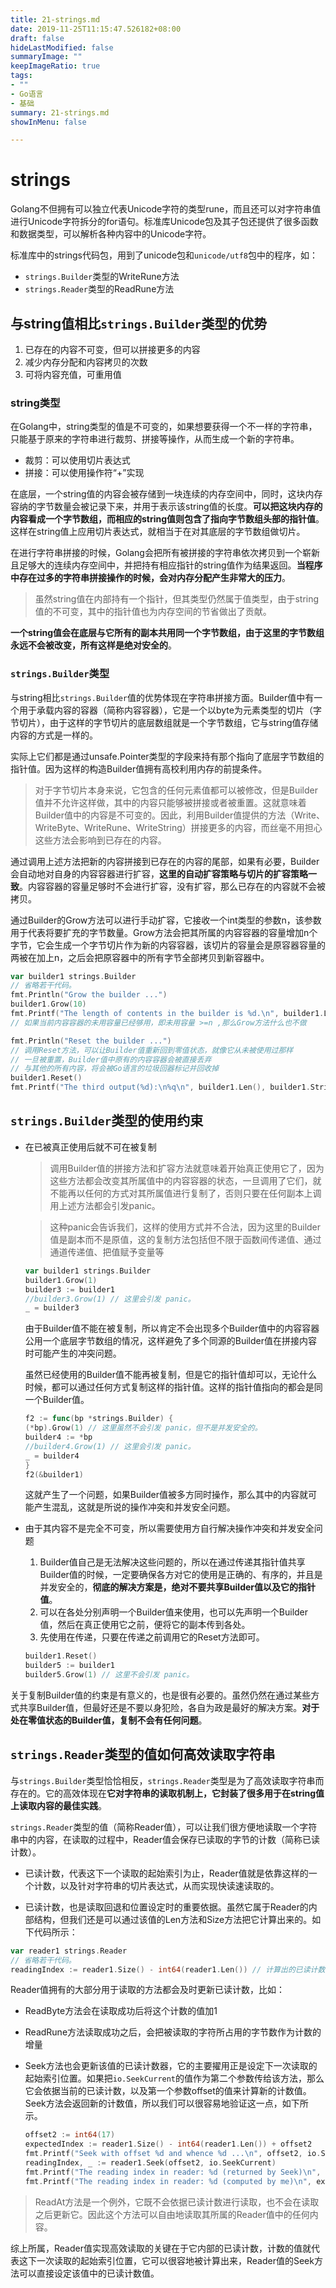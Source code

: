 ```yaml
---
title: 21-strings.md
date: 2019-11-25T11:15:47.526182+08:00
draft: false
hideLastModified: false
summaryImage: ""
keepImageRatio: true
tags:
- ""
- Go语言
- 基础
summary: 21-strings.md
showInMenu: false

---
```


# strings

Golang不但拥有可以独立代表Unicode字符的类型rune，而且还可以对字符串值进行Unicode字符拆分的for语句。标准库Unicode包及其子包还提供了很多函数和数据类型，可以解析各种内容中的Unicode字符。

标准库中的strings代码包，用到了unicode包和`unicode/utf8`包中的程序，如：

- `strings.Builder`类型的WriteRune方法
- `strings.Reader`类型的ReadRune方法

## 与string值相比`strings.Builder`类型的优势

1. 已存在的内容不可变，但可以拼接更多的内容
2. 减少内存分配和内容拷贝的次数
3. 可将内容充值，可重用值

### string类型

在Golang中，string类型的值是不可变的，如果想要获得一个不一样的字符串，只能基于原来的字符串进行裁剪、拼接等操作，从而生成一个新的字符串。

- 裁剪：可以使用切片表达式
- 拼接：可以使用操作符“+”实现

在底层，一个string值的内容会被存储到一块连续的内存空间中，同时，这块内存容纳的字节数量会被记录下来，并用于表示该string值的长度。**可以把这块内存的内容看成一个字节数组，而相应的string值则包含了指向字节数组头部的指针值**。这样在string值上应用切片表达式，就相当于在对其底层的字节数组做切片。

在进行字符串拼接的时候，Golang会把所有被拼接的字符串依次拷贝到一个崭新且足够大的连续内存空间中，并把持有相应指针的string值作为结果返回。**当程序中存在过多的字符串拼接操作的时候，会对内存分配产生非常大的压力**。

> 虽然string值在内部持有一个指针，但其类型仍然属于值类型，由于string值的不可变，其中的指针值也为内存空间的节省做出了贡献。

**一个string值会在底层与它所有的副本共用同一个字节数组，由于这里的字节数组永远不会被改变，所有这样是绝对安全的**。

### `strings.Builder`类型

与string相比`strings.Builder`值的优势体现在字符串拼接方面。Builder值中有一个用于承载内容的容器（简称内容容器），它是一个以byte为元素类型的切片（字节切片），由于这样的字节切片的底层数组就是一个字节数组，它与string值存储内容的方式是一样的。

实际上它们都是通过unsafe.Pointer类型的字段来持有那个指向了底层字节数组的指针值。因为这样的构造Builder值拥有高校利用内存的前提条件。

> 对于字节切片本身来说，它包含的任何元素值都可以被修改，但是Builder值并不允许这样做，其中的内容只能够被拼接或者被重置。这就意味着Builder值中的内容是不可变的。因此，利用Builder值提供的方法（Write、WriteByte、WriteRune、WriteString）拼接更多的内容，而丝毫不用担心这些方法会影响到已存在的内容。

通过调用上述方法把新的内容拼接到已存在的内容的尾部，如果有必要，Builder会自动地对自身的内容容器进行扩容，**这里的自动扩容策略与切片的扩容策略一致**。内容容器的容量足够时不会进行扩容，没有扩容，那么已存在的内容就不会被拷贝。

通过Builder的Grow方法可以进行手动扩容，它接收一个int类型的参数n，该参数用于代表将要扩充的字节数量。Grow方法会把其所属的内容容器的容量增加n个字节，它会生成一个字节切片作为新的内容容器，该切片的容量会是原容器容量的两被在加上n，之后会把原容器中的所有字节全部拷贝到新容器中。

```go
var builder1 strings.Builder
// 省略若干代码。
fmt.Println("Grow the builder ...")
builder1.Grow(10)
fmt.Printf("The length of contents in the builder is %d.\n", builder1.Len())
// 如果当前内容容器的未用容量已经够用，即未用容量 >=n ,那么Grow方法什么也不做

fmt.Println("Reset the builder ...")
// 调用Reset方法，可以让Builder值重新回到零值状态，就像它从未被使用过那样
// 一旦被重置，Builder值中原有的内容容器会被直接丢弃
// 与其他的所有内容，将会被Go语言的垃圾回器标记并回收掉
builder1.Reset()
fmt.Printf("The third output(%d):\n%q\n", builder1.Len(), builder1.String())
```

## `strings.Builder`类型的使用约束

- 在已被真正使用后就不可在被复制
    > 调用Builder值的拼接方法和扩容方法就意味着开始真正使用它了，因为这些方法都会改变其所属值中的内容容器的状态，一旦调用了它们，就不能再以任何的方式对其所属值进行复制了，否则只要在任何副本上调用上述方法都会引发panic。

    > 这种panic会告诉我们，这样的使用方式并不合法，因为这里的Builder值是副本而不是原值，这的复制方法包括但不限于函数间传递值、通过通道传递值、把值赋予变量等

    ```go
    var builder1 strings.Builder
    builder1.Grow(1)
    builder3 := builder1
    //builder3.Grow(1) // 这里会引发 panic。
    _ = builder3
    ```

    由于Builder值不能在被复制，所以肯定不会出现多个Builder值中的内容容器公用一个底层字节数组的情况，这样避免了多个同源的Builder值在拼接内容时可能产生的冲突问题。

    虽然已经使用的Builder值不能再被复制，但是它的指针值却可以，无论什么时候，都可以通过任何方式复制这样的指针值。这样的指针值指向的都会是同一个Builder值。

    ```go
    f2 := func(bp *strings.Builder) {
    (*bp).Grow(1) // 这里虽然不会引发 panic，但不是并发安全的。
    builder4 := *bp
    //builder4.Grow(1) // 这里会引发 panic。
    _ = builder4
    }
    f2(&builder1)
    ```

    这就产生了一个问题，如果Builder值被多方同时操作，那么其中的内容就可能产生混乱，这就是所说的操作冲突和并发安全问题。

- 由于其内容不是完全不可变，所以需要使用方自行解决操作冲突和并发安全问题

    1. Builder值自己是无法解决这些问题的，所以在通过传递其指针值共享Builder值的时候，一定要确保各方对它的使用是正确的、有序的，并且是并发安全的，**彻底的解决方案是，绝对不要共享Builder值以及它的指针值**。
    2. 可以在各处分别声明一个Builder值来使用，也可以先声明一个Builder值，然后在真正使用它之前，便将它的副本传到各处。
    3. 先使用在传递，只要在传递之前调用它的Reset方法即可。

    ```go
    builder1.Reset()
    builder5 := builder1
    builder5.Grow(1) // 这里不会引发 panic。
    ```

关于复制Builder值的约束是有意义的，也是很有必要的。虽然仍然在通过某些方式共享Builder值，但最好还是不要以身犯险，各自为政是最好的解决方案。**对于处在零值状态的Builder值，复制不会有任何问题**。

## `strings.Reader`类型的值如何高效读取字符串

与`strings.Builder`类型恰恰相反，`strings.Reader`类型是为了高效读取字符串而存在的。它的高效体现在**它对字符串的读取机制上，它封装了很多用于在string值上读取内容的最佳实践**。

`strings.Reader`类型的值（简称Reader值），可以让我们很方便地读取一个字符串中的内容，在读取的过程中，Reader值会保存已读取的字节的计数（简称已读计数）。

- 已读计数，代表这下一个读取的起始索引为止，Reader值就是依靠这样的一个计数，以及针对字符串的切片表达式，从而实现快读速读取的。

- 已读计数，也是读取回退和位置设定时的重要依据。虽然它属于Reader的内部结构，但我们还是可以通过该值的Len方法和Size方法把它计算出来的。如下代码所示：

```go
var reader1 strings.Reader
// 省略若干代码。
readingIndex := reader1.Size() - int64(reader1.Len()) // 计算出的已读计数。
```

Reader值拥有的大部分用于读取的方法都会及时更新已读计数，比如：

- ReadByte方法会在读取成功后将这个计数的值加1
- ReadRune方法读取成功之后，会把被读取的字符所占用的字节数作为计数的增量
- Seek方法也会更新该值的已读计数器，它的主要擢用正是设定下一次读取的起始索引位置。如果把`io.SeekCurrent`的值作为第二个参数传给该方法，那么它会依据当前的已读计数，以及第一个参数offset的值来计算新的计数值。Seek方法会返回新的计数值，所以我们可以很容易地验证这一点，如下所示。

    ```go
    offset2 := int64(17)
    expectedIndex := reader1.Size() - int64(reader1.Len()) + offset2
    fmt.Printf("Seek with offset %d and whence %d ...\n", offset2, io.SeekCurrent)
    readingIndex, _ := reader1.Seek(offset2, io.SeekCurrent)
    fmt.Printf("The reading index in reader: %d (returned by Seek)\n", readingIndex)
    fmt.Printf("The reading index in reader: %d (computed by me)\n", expectedIndex)
    ```

> ReadAt方法是一个例外，它既不会依据已读计数进行读取，也不会在读取之后更新它。因此这个方法可以自由地读取其所属的Reader值中的任何内容。

综上所属，Reader值实现高效读取的关键在于它内部的已读计数，计数的值就代表这下一次读取的起始索引位置，它可以很容地被计算出来，Reader值的Seek方法可以直接设定该值中的已读计数值。
